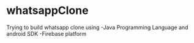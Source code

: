 # whatsappClone

Trying to build whatsapp clone using 
-Java Programming Language and android SDK
-Firebase platform
